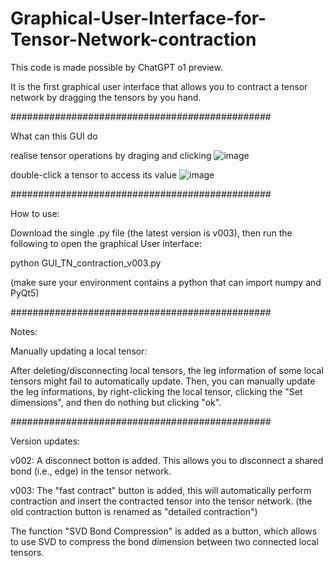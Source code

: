 # Graphical-User-Interface-for-Tensor-Network-contraction

This code is made possible by ChatGPT o1 preview. 

It is the first graphical user interface that allows you to contract a tensor network by dragging the tensors by you hand. 


###############################################

What can this GUI do


realise tensor operations by draging and clicking
![image](https://github.com/user-attachments/assets/330d1b7c-6791-44b1-ba71-e5a86482ae37)



double-click a tensor to access its value
![image](https://github.com/user-attachments/assets/78ab59e0-c59a-4d93-963f-a5dd70a3f6ac)


###############################################

How to use:

Download the single .py file (the latest version is v003), then run the following to open the graphical User interface:

python GUI_TN_contraction_v003.py

(make sure your environment contains a python that can import numpy and PyQt5)

###############################################

Notes: 

Manually updating a local tensor:

After deleting/disconnecting local tensors, the leg information of some local tensors might fail to automatically update. 
Then, you can manually update the leg informations, by right-clicking the local tensor, clicking the "Set dimensions", and then do nothing but clicking "ok".


###############################################

Version updates:

v002: 
A disconnect botton is added. This allows you to disconnect a shared bond (i.e., edge) in the tensor network. 

v003:
The "fast contract" button is added, this will automatically perform contraction and insert the contracted tensor into the tensor network.
(the old contraction button is renamed as "detailed contraction") 

The function "SVD Bond Compression" is added as a button, which allows to use SVD to compress the bond dimension between two connected local tensors.


